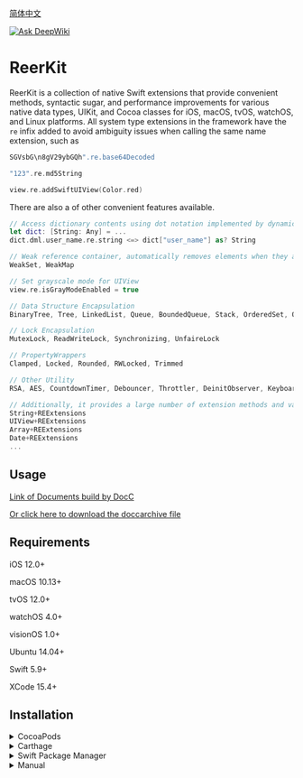 [简体中文](README_CN.md)

[![Ask DeepWiki](https://deepwiki.com/badge.svg)](https://deepwiki.com/reers/ReerKit)

# ReerKit
ReerKit is a collection of native Swift extensions that provide convenient methods, syntactic sugar, and performance improvements for various native data types, UIKit, and Cocoa classes for iOS, macOS, tvOS, watchOS, and Linux platforms.
All system type extensions in the framework have the `re` infix added to avoid ambiguity issues when calling the same name extension, such as 
```swift
SGVsbG\n8gV29ybGQh".re.base64Decoded

"123".re.md5String

view.re.addSwiftUIView(Color.red)
```

There are also a of other convenient features available.
```swift
// Access dictionary contents using dot notation implemented by dynamic member lookup
let dict: [String: Any] = ...
dict.dml.user_name.re.string <=> dict["user_name"] as? String

// Weak reference container, automatically removes elements when they are destroyed.
WeakSet, WeakMap

// Set grayscale mode for UIView
view.re.isGrayModeEnabled = true

// Data Structure Encapsulation
BinaryTree, Tree, LinkedList, Queue, BoundedQueue, Stack, OrderedSet, OrderDictionary

// Lock Encapsulation
MutexLock, ReadWriteLock, Synchronizing, UnfaireLock

// PropertyWrappers
Clamped, Locked, Rounded, RWLocked, Trimmed

// Other Utility
RSA, AES, CountdownTimer, Debouncer, Throttler, DeinitObserver, KeyboardManager, Keychain, Reachability, NanoID, MulticastDelegate

// Additionally, it provides a large number of extension methods and vars for frameworks such as the standard library, UIKit, and Foundation.
String+REExtensions
UIView+REExtensions
Array+REExtensions
Date+REExtensions
...
```

## Usage
[Link of Documents build by DocC](https://swiftpackageindex.com/reers/ReerKit/1.1.6/documentation/reerkit)

[Or click here to download the doccarchive file](https://gitee.com/phoenix19/cdn/raw/master/ReerKit.doccarchive.zip)

## Requirements
iOS 12.0+

macOS 10.13+

tvOS 12.0+

watchOS 4.0+

visionOS 1.0+

Ubuntu 14.04+

Swift 5.9+

XCode 15.4+

## Installation

<details>
<summary>CocoaPods</summary>
</br>
<p>To integrate ReerKit into your Xcode project using <a href="http://cocoapods.org">CocoaPods</a>, specify it in your `Podfile`:</p>
<h4>- Integrate all extensions (recommended):</h4>
<pre><code class="ruby language-ruby">pod 'ReerKit'</code></pre>
</code></pre>
</details>

<details>
<summary>Carthage</summary>
</br>
<p>To integrate ReerKit into your Xcode project using <a href="https://github.com/Carthage/Carthage">Carthage</a>, specify it in your `Cartfile`:</p>
<pre><code class="ogdl language-ogdl">github "ReerKit/ReerKit" ~> 1.1.6
</code></pre>
</details>

<details>
<summary>Swift Package Manager</summary>
</br>
<p>You can use <a href="https://swift.org/package-manager">Swift Package Manager</a> to install ReerKit by adding the proper description in your `Package.swift` file:</p>
<pre><code class="swift language-swift">import PackageDescription
let package = Package(
    name: "YOUR_PROJECT_NAME",
    targets: [],
    dependencies: [
        .package(url: "https://github.com/reers/ReerKit.git", from: "1.1.6")
    ]
)
</code></pre>
<p>Next, add `ReerKit` to your targets dependencies as shown below:</p>
<pre><code class="swift language-swift">.target(
    name: "YOUR_TARGET_NAME",
    dependencies: [
        "ReerKit",
    ]
),</code></pre>
<p>Then run `swift package update`.</p>
<p>Please note that <a href="https://swift.org/package-manager">Swift Package Manager</a> does not support building for iOS/tvOS/macOS/watchOS applications.</p>
</details>

<details>
<summary>Manual</summary>
</br>
<p>Add the <a href="https://github.com/reers/ReerKit/tree/main/Sources">ReerKit</a> folder to your Xcode project to use all extensions or specific extensions.</p>
</details>
